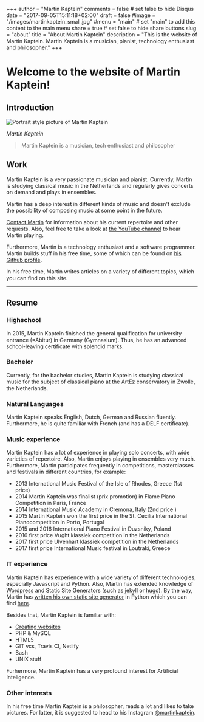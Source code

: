 +++
author = "Martin Kaptein"
comments = false	# set false to hide Disqus
date = "2017-09-05T15:11:18+02:00"
draft = false
#image = "/images/martinkaptein_small.jpg"
#menu = "main"		# set "main" to add this content to the main menu
share = true	# set false to hide share buttons
slug = "about"
title = "About Martin Kaptein"
description = "This is the website of Martin Kaptein. Martin Kaptein is a musician, pianist, technology enthusiast and philosopher."
+++

# Welcome to the website of Martin Kaptein!

## Introduction

![Portrait style picture of Martin Kaptein](/images/martinkaptein_portrait.jpg) 

*Martin Kaptein*

> Martin Kaptein is a musician, tech enthusiast and philosopher

## Work

Martin Kaptein is a very passionate musician and pianist. Currently, Martin is studying classical music in the Netherlands and regularly gives concerts on demand and plays in ensembles.

Martin has a deep interest in different kinds of music and doesn't exclude the possibility of composing music at some point in the future.

[Contact Martin](contact.md) for information about his current repertoire and other requests. Also, feel free to take a look at [the YouTube channel](https://www.youtube.com/channel/UCosUIzMUriRTgg60vh3EwCQ) to hear Martin playing.

Furthermore, Martin is a technology enthusiast and a software programmer. Martin builds stuff in his free time, some of which can be found on [his Github profile](https://github.com/martinkaptein/).

In his free time, Martin writes articles on a variety of different topics, which you can find on this site.

***

## Resume

### Highschool

In 2015, Martin Kaptein finished the general qualification for university entrance (=Abitur) in Germany (Gymnasium). Thus, he has an advanced school-leaving certificate with splendid marks.

### Bachelor

Currently, for the bachelor studies, Martin Kaptein is studying classical music for the subject of classical piano at the ArtEz conservatory in Zwolle, the Netherlands.

### Natural Languages

Martin Kaptein speaks English, Dutch, German and Russian fluently. Furthermore, he is quite familiar with French (and has a DELF certificate).

### Music experience

Martin Kaptein has a lot of experience in playing solo concerts, with wide varieties of repertoire. Also, Martin enjoys playing in ensembles very much. Furthermore, Martin participates frequently in competitions, masterclasses and festivals in different countries, for example:

- 2013 International Music Festival of the Isle of Rhodes, Greece (1st price)
- 2014 Martin Kaptein was finalist (prix promotion) in Flame Piano Competition in Paris, France
- 2014 International Music Academy in Cremona, Italy (2nd price )
- 2015 Martin Kaptein won the first price in the St. Cecilia International Pianocompetition in Porto, Portugal
- 2015 and 2016 International Piano Festival in Duzsniky, Poland
- 2016 first price Vught klassiek competition in the Netherlands
- 2017 first price Ulvenhart klassiek competition in the Netherlands
- 2017 first price International Music festival in Loutraki, Greece

### IT experience

Martin Kaptein has experience with a wide variety of different technologies, especially Javascript and Python.
Also, Martin has extended knowledge of [Wordpress](https://wordpress.com/) and Static Site Generators (such as [jekyll](https://jekyllrb.com/) or [hugo](https://gohugo.io/)).
By the way, Martin has [written his own static site generator](blog/pythoncms.md) in Python which you can find [here](blog/pythoncms.md).

Besides that, Martin Kaptein is familiar with:

- [Creating websites](contact.md)
- PHP & MySQL
- HTML5
- GIT vcs, Travis CI, Netlify
- Bash
- UNIX stuff

Furhermore, Martin Kaptein has a very profound interest for Artificial Inteligence.

### Other interests

In his free time Martin Kaptein is a philosopher, reads a lot and likes to take pictures. For latter, it is suggested to head to his Instagram [@martinkaptein](https://www.instagram.com/martinkaptein/).
